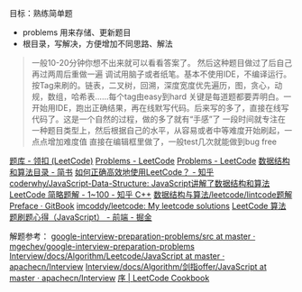 目标：熟练简单题

* problems 用来存储、更新题目
* 根目录，写解决，方便增加不同思路、解法

> 一般10-20分钟你想不出来就可以看看答案了。 然后这种题目做过了后自己再过两周后重做一遍
> 调试用脑子或者纸笔。基本不使用IDE，不编译运行。
> 按Tag来刷的。链表，二叉树，回溯，深度宽度优先遍历，图，贪心，动规，数组，哈希表……每个tag由easy到hard
> 关键是每道题都要弄明白。一开始用IDE，跑出正确结果，再在线默写代码。后来写的多了，直接在线写代码了。这是一个自然的过程，做的多了就有“手感”了
> 一段时间就专注在一种题目类型上，然后根据自己的水平，从容易或者中等难度开始刷起，一点点增加难度值
> 直接在编辑框里做了，一般test几次就能做到bug free

[题库 - 领扣 (LeetCode)](https://leetcode-cn.com/problemset/all/)
[Problems - LeetCode](https://leetcode.com/problemset/all/?difficulty=Easy)
[Problems - LeetCode](https://leetcode.com/problemset/all/?difficulty=Medium)
[数据结构和算法目录 - 简书](https://www.jianshu.com/p/38853c044156)
[如何正确高效地使用LeetCode？ - 知乎](https://www.zhihu.com/question/26580300/answer/483695716)
[coderwhy/JavaScript-Data-Structure: JavaScript讲解了数据结构和算法](https://github.com/coderwhy/JavaScript-Data-Structure)
[LeetCode 简略题解 - 1~100 - 知乎 C++](https://zhuanlan.zhihu.com/p/25865715)
[数据结构与算法/leetcode/lintcode题解 Preface · GitBook](https://algorithm.yuanbin.me/zh-hans/)
[imcoddy/leetcode: My leetcode solutions](https://github.com/imcoddy/leetcode)
[LeetCode 算法题刷题心得（JavaScript） - 前端 - 掘金](https://juejin.im/entry/5af391bc51882567203410f1)

解题参考：
[google-interview-preparation-problems/src at master · mgechev/google-interview-preparation-problems](https://github.com/mgechev/google-interview-preparation-problems/tree/master/src)
[Interview/docs/Algorithm/Leetcode/JavaScript at master · apachecn/Interview](https://github.com/apachecn/Interview/tree/master/docs/Algorithm/Leetcode/JavaScript)
[Interview/docs/Algorithm/剑指offer/JavaScript at master · apachecn/Interview](https://github.com/apachecn/Interview/tree/master/docs/Algorithm/%25E5%2589%2591%25E6%258C%2587offer/JavaScript)
[序 | LeetCode Cookbook](https://books.halfrost.com/leetcode/)
